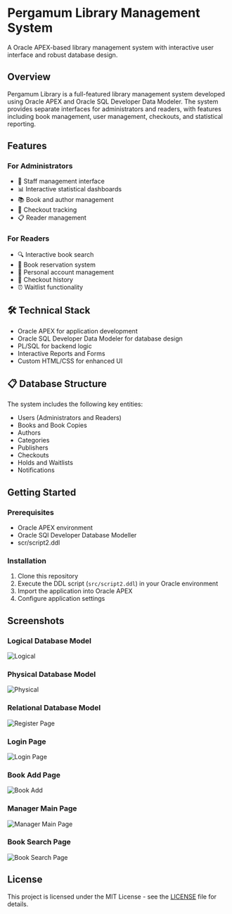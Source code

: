 # Pergamum Library Management System
A Oracle APEX-based library management system with interactive user interface and robust database design.

## Overview
Pergamum Library is a full-featured library management system developed using Oracle APEX and Oracle SQL Developer Data Modeler. The system provides separate interfaces for administrators and readers, with features including book management, user management, checkouts, and statistical reporting. 

## Features

### For Administrators
- 👥 Staff management interface
- 📊 Interactive statistical dashboards
- 📚 Book and author management
- 🔄 Checkout tracking
- 📋 Reader management

### For Readers
- 🔍 Interactive book search
- 📖 Book reservation system
- 📱 Personal account management
- 📅 Checkout history
- ⏰ Waitlist functionality

## 🛠️ Technical Stack
- Oracle APEX for application development
- Oracle SQL Developer Data Modeler for database design
- PL/SQL for backend logic
- Interactive Reports and Forms
- Custom HTML/CSS for enhanced UI

## 📋 Database Structure
The system includes the following key entities:
- Users (Administrators and Readers)
- Books and Book Copies
- Authors
- Categories
- Publishers
- Checkouts
- Holds and Waitlists
- Notifications

## Getting Started
### Prerequisites
- Oracle APEX environment
- Oracle SQl Developer Database Modeller
- scr/script2.ddl

### Installation
1. Clone this repository
2. Execute the DDL script (`src/script2.ddl`) in your Oracle environment
3. Import the application into Oracle APEX
4. Configure application settings

## Screenshots
### Logical Database Model
![Logical](docs/logical.jpg)

### Physical Database Model
![Physical](docs/physical.jpg)

### Relational Database Model
![Register Page](docs/relational.jpg)

### Login Page 
![Login Page](docs/login.jpg)

### Book Add Page
![Book Add](docs/addpage.jpg)

### Manager Main Page
![Manager Main Page](docs/functionality.jpg)  

### Book Search Page
![Book Search Page](docs/booksearch.jpg)
  
## License
This project is licensed under the MIT License - see the [LICENSE](LICENSE) file for details.
